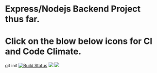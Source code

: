 # Express/Nodejs Backend Project thus far.
# Click on the blow below icons for CI and Code Climate.
git init
[![Build Status](https://app.travis-ci.com/Mohamedfst/P1.svg?branch=master)](https://app.travis-ci.com/Mohamedfst/P1)
<a href="https://codeclimate.com/github/Mohamedfst/P1/maintainability"><img src="https://api.codeclimate.com/v1/badges/9c48b4284958863787d2/maintainability" /></a>
<a href="https://codeclimate.com/github/Mohamedfst/P1/test_coverage"><img src="https://api.codeclimate.com/v1/badges/9c48b4284958863787d2/test_coverage" /></a>

